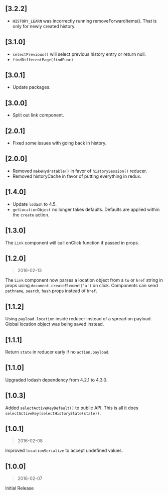 ## [3.2.2]

* `HISTORY_LEARN` was incorrectly running removeForwardItems(). That is only for newly created history.

## [3.1.0]

* `selectPrevious()` will select previous history entry or return null.
* `findDifferentPage(findFunc)`

## [3.0.1]

* Update packages.

## [3.0.0]

* Split out link component.

## [2.0.1]

* Fixed some issues with going back in history.

## [2.0.0]

* Removed `makeHydratable()` in favor of `historySession()` reducer.
* Removed historyCache in favor of putting everything in redux.

## [1.4.0]

* Update `lodash` to 4.5.
* `getLocationObject` no longer takes defaults. Defaults are applied within the `create` action.

## [1.3.0]

The `Link` component will call onClick function if passed in props.

## [1.2.0]
> 2016-02-13

The `Link` component now parses a location object from a `to` or `href` string in props using `document.createElement('a')` on click. Components can send `pathname`, `search`, `hash` props instead of `href`.

## [1.1.2]

Using `payload.location` inside reducer instead of a spread on payload. Global location object was being saved instead.

## [1.1.1]

Return `state` in reducer early if no `action.payload`.

## [1.1.0]

Upgraded lodash dependency from 4.2.1 to 4.3.0.

## [1.0.3]

Added `selectActiveKeyDefault()` to public API. This is all it does `selectActiveKey(selectHistoryState(state))`.

## [1.0.1]
> 2016-02-08

Improved `locationSerialize` to accept undefined values.

## [1.0.0]
> 2016-02-07

Initial Release
